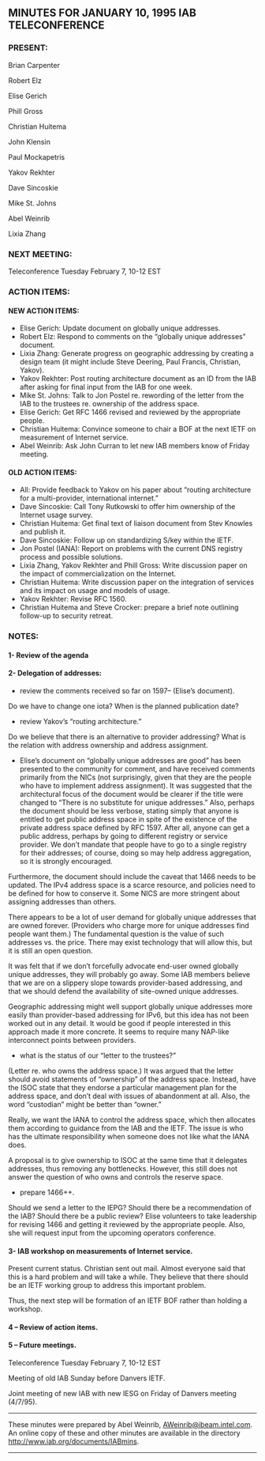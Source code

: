 
MINUTES FOR JANUARY 10, 1995 IAB TELECONFERENCE
-----------------------------------------------


### PRESENT:



 Brian Carpenter  

 Robert Elz  

 Elise Gerich  

 Phill Gross  

 Christian Huitema  

 John Klensin  

 Paul Mockapetris  

 Yakov Rekhter  

 Dave Sincoskie  

 Mike St. Johns  

 Abel Weinrib  

Lixia Zhang

### NEXT MEETING:



Teleconference Tuesday February 7, 10-12 EST


### ACTION ITEMS:


#### NEW ACTION ITEMS:

+ Elise Gerich: Update document on globally unique addresses.
+ Robert Elz: Respond to comments on the “globally unique addresses” document.
+ Lixia Zhang: Generate progress on geographic addressing by creating a design team (it might include Steve Deering, Paul Francis, Christian, Yakov).
+ Yakov Rekhter: Post routing architecture document as an ID from the IAB after asking for final input from the IAB for one week.
+ Mike St. Johns: Talk to Jon Postel re. rewording of the letter from the IAB to the trustees re. ownership of the address space.
+ Elise Gerich: Get RFC 1466 revised and reviewed by the appropriate people.
+ Christian Huitema: Convince someone to chair a BOF at the next IETF on measurement of Internet service.
+ Abel Weinrib: Ask John Curran to let new IAB members know of Friday meeting.

#### OLD ACTION ITEMS:

+ All: Provide feedback to Yakov on his paper about “routing architecture for a multi-provider, international internet.”
+ Dave Sincoskie: Call Tony Rutkowski to offer him ownership of the Internet usage survey.
+ Christian Huitema: Get final text of liaison document from Stev Knowles and publish it.
+ Dave Sincoskie: Follow up on standardizing S/key within the IETF.
+ Jon Postel (IANA): Report on problems with the current DNS registry process and possible solutions.
+ Lixia Zhang, Yakov Rekhter and Phill Gross: Write discussion paper on the impact of commercialization on the Internet.
+ Christian Huitema: Write discussion paper on the integration of services and its impact on usage and models of usage.
+ Yakov Rekhter: Revise RFC 1560.
+ Christian Huitema and Steve Crocker: prepare a brief note outlining follow-up to security retreat.


### NOTES:


#### 1- Review of the agenda


#### 2- Delegation of addresses:

+ review the comments received so far on 1597– (Elise’s document).  

 Do we have to change one iota? When is the planned publication date?
+ review Yakov’s “routing architecture.”  

Do we believe that there is an alternative to provider addressing? What is the relation with address ownership and address assignment.
+ Elise’s document on “globally unique addresses are good” has been presented to the community for comment, and have received comments primarily from the NICs (not surprisingly, given that they are the people who have to implement address assignment).
 It was suggested that the architectural focus of the document would be clearer if the title were changed to “There is no substitute for unique addresses.” Also, perhaps the document should be less verbose, stating simply that anyone is entitled to get public address space in spite of the existence of the private address space defined by RFC 1597. After all, anyone can get a public address, perhaps by going to different registry or service provider. We don’t mandate that people have to go to a single registry for their addresses; of course, doing so may help address aggregation, so it is strongly encouraged. 


 Furthermore, the document should include the caveat that 1466 needs to be updated. The IPv4 address space is a scarce resource, and policies need to be defined for how to conserve it. Some NICS are more stringent about assigning addresses than others. 


 There appears to be a lot of user demand for globally unique addresses that are owned forever. (Providers who charge more for unique addresses find people want them.) The fundamental question is the value of such addresses vs. the price. There may exist technology that will allow this, but it is still an open question. 


 It was felt that if we don’t forcefully advocate end-user owned globally unique addresses, they will probably go away. Some IAB members believe that we are on a slippery slope towards provider-based addressing, and that we should defend the availability of site-owned unique addresses.
 


 Geographic addressing might well support globally unique addresses more easily than provider-based addressing for IPv6, but this idea has not been worked out in any detail. It would be good if people interested in this approach made it more concrete. It seems to require many NAP-like interconnect points between providers.
+ what is the status of our “letter to the trustees?”  

(Letter re. who owns the address space.)
 It was argued that the letter should avoid statements of “ownership” of the address space. Instead, have the ISOC state that they endorse a particular management plan for the address space, and don’t deal with issues of abandonment at all. Also, the word “custodian” might be better than “owner.” 


 Really, we want the IANA to control the address space, which then allocates them according to guidance from the IAB and the IETF. The issue is who has the ultimate responsibility when someone does not like what the IANA does. 


 A proposal is to give ownership to ISOC at the same time that it delegates addresses, thus removing any bottlenecks. However, this still does not answer the question of who owns and controls the reserve space.
+ prepare 1466++.  

 Should we send a letter to the IEPG? Should there be a recommendation of the IAB? Should there be a public review?
 Elise volunteers to take leadership for revising 1466 and getting it reviewed by the appropriate people. Also, she will request input from the upcoming operators conference.

#### 3- IAB workshop on measurements of Internet service.

Present current status.
Christian sent out mail. Almost everyone said that this is a hard problem and will take a while. They believe that there should be an IETF working group to address this important problem.


 Thus, the next step will be formation of an IETF BOF rather than holding a workshop. 


#### 4 – Review of action items.


#### 5 – Future meetings.


 Teleconference Tuesday February 7, 10-12 EST  

 Meeting of old IAB Sunday before Danvers IETF.  

Joint meeting of new IAB with new IESG on Friday of Danvers meeting (4/7/95).



---


These minutes were prepared by Abel Weinrib, AWeinrib@ibeam.intel.com. An online copy of these and other minutes are available in the directory http://www.iab.org/documents/IABmins.




---


